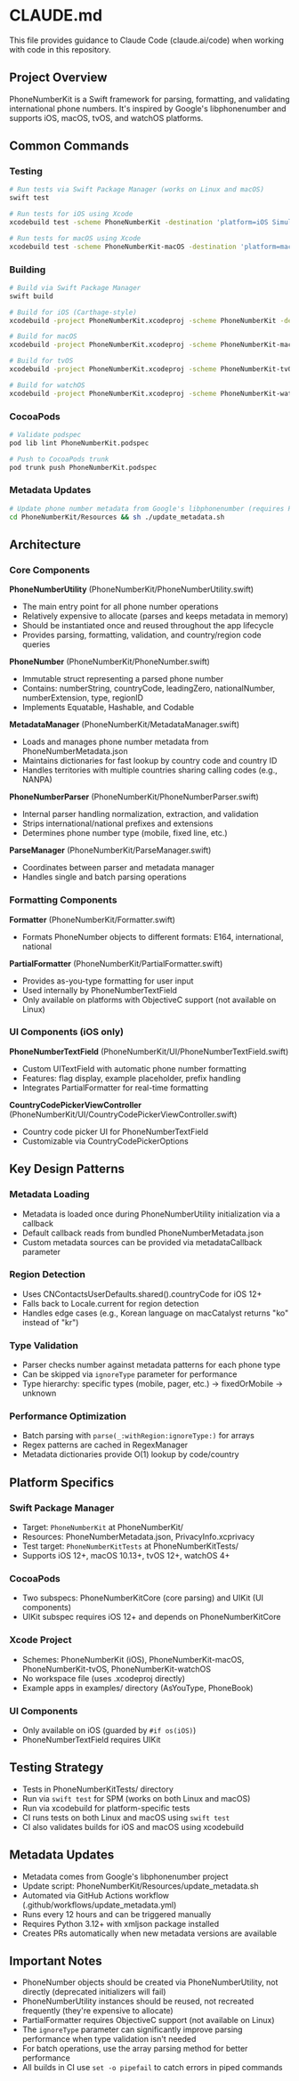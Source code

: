# CLAUDE.md

This file provides guidance to Claude Code (claude.ai/code) when working with code in this repository.

## Project Overview

PhoneNumberKit is a Swift framework for parsing, formatting, and validating international phone numbers. It's inspired by Google's libphonenumber and supports iOS, macOS, tvOS, and watchOS platforms.

## Common Commands

### Testing
```bash
# Run tests via Swift Package Manager (works on Linux and macOS)
swift test

# Run tests for iOS using Xcode
xcodebuild test -scheme PhoneNumberKit -destination 'platform=iOS Simulator,name=iPhone 15'

# Run tests for macOS using Xcode
xcodebuild test -scheme PhoneNumberKit-macOS -destination 'platform=macOS'
```

### Building
```bash
# Build via Swift Package Manager
swift build

# Build for iOS (Carthage-style)
xcodebuild -project PhoneNumberKit.xcodeproj -scheme PhoneNumberKit -destination 'generic/platform=iOS' build

# Build for macOS
xcodebuild -project PhoneNumberKit.xcodeproj -scheme PhoneNumberKit-macOS -destination 'generic/platform=macOS' build

# Build for tvOS
xcodebuild -project PhoneNumberKit.xcodeproj -scheme PhoneNumberKit-tvOS -destination 'generic/platform=tvOS' build

# Build for watchOS
xcodebuild -project PhoneNumberKit.xcodeproj -scheme PhoneNumberKit-watchOS -destination 'generic/platform=watchOS' build
```

### CocoaPods
```bash
# Validate podspec
pod lib lint PhoneNumberKit.podspec

# Push to CocoaPods trunk
pod trunk push PhoneNumberKit.podspec
```

### Metadata Updates
```bash
# Update phone number metadata from Google's libphonenumber (requires Python 3.12+ and xmljson)
cd PhoneNumberKit/Resources && sh ./update_metadata.sh
```

## Architecture

### Core Components

**PhoneNumberUtility** (PhoneNumberKit/PhoneNumberUtility.swift)
- The main entry point for all phone number operations
- Relatively expensive to allocate (parses and keeps metadata in memory)
- Should be instantiated once and reused throughout the app lifecycle
- Provides parsing, formatting, validation, and country/region code queries

**PhoneNumber** (PhoneNumberKit/PhoneNumber.swift)
- Immutable struct representing a parsed phone number
- Contains: numberString, countryCode, leadingZero, nationalNumber, numberExtension, type, regionID
- Implements Equatable, Hashable, and Codable

**MetadataManager** (PhoneNumberKit/MetadataManager.swift)
- Loads and manages phone number metadata from PhoneNumberMetadata.json
- Maintains dictionaries for fast lookup by country code and country ID
- Handles territories with multiple countries sharing calling codes (e.g., NANPA)

**PhoneNumberParser** (PhoneNumberKit/PhoneNumberParser.swift)
- Internal parser handling normalization, extraction, and validation
- Strips international/national prefixes and extensions
- Determines phone number type (mobile, fixed line, etc.)

**ParseManager** (PhoneNumberKit/ParseManager.swift)
- Coordinates between parser and metadata manager
- Handles single and batch parsing operations

### Formatting Components

**Formatter** (PhoneNumberKit/Formatter.swift)
- Formats PhoneNumber objects to different formats: E164, international, national

**PartialFormatter** (PhoneNumberKit/PartialFormatter.swift)
- Provides as-you-type formatting for user input
- Used internally by PhoneNumberTextField
- Only available on platforms with ObjectiveC support (not available on Linux)

### UI Components (iOS only)

**PhoneNumberTextField** (PhoneNumberKit/UI/PhoneNumberTextField.swift)
- Custom UITextField with automatic phone number formatting
- Features: flag display, example placeholder, prefix handling
- Integrates PartialFormatter for real-time formatting

**CountryCodePickerViewController** (PhoneNumberKit/UI/CountryCodePickerViewController.swift)
- Country code picker UI for PhoneNumberTextField
- Customizable via CountryCodePickerOptions

## Key Design Patterns

### Metadata Loading
- Metadata is loaded once during PhoneNumberUtility initialization via a callback
- Default callback reads from bundled PhoneNumberMetadata.json
- Custom metadata sources can be provided via metadataCallback parameter

### Region Detection
- Uses CNContactsUserDefaults.shared().countryCode for iOS 12+
- Falls back to Locale.current for region detection
- Handles edge cases (e.g., Korean language on macCatalyst returns "ko" instead of "kr")

### Type Validation
- Parser checks number against metadata patterns for each phone type
- Can be skipped via `ignoreType` parameter for performance
- Type hierarchy: specific types (mobile, pager, etc.) → fixedOrMobile → unknown

### Performance Optimization
- Batch parsing with `parse(_:withRegion:ignoreType:)` for arrays
- Regex patterns are cached in RegexManager
- Metadata dictionaries provide O(1) lookup by code/country

## Platform Specifics

### Swift Package Manager
- Target: `PhoneNumberKit` at PhoneNumberKit/
- Resources: PhoneNumberMetadata.json, PrivacyInfo.xcprivacy
- Test target: `PhoneNumberKitTests` at PhoneNumberKitTests/
- Supports iOS 12+, macOS 10.13+, tvOS 12+, watchOS 4+

### CocoaPods
- Two subspecs: PhoneNumberKitCore (core parsing) and UIKit (UI components)
- UIKit subspec requires iOS 12+ and depends on PhoneNumberKitCore

### Xcode Project
- Schemes: PhoneNumberKit (iOS), PhoneNumberKit-macOS, PhoneNumberKit-tvOS, PhoneNumberKit-watchOS
- No workspace file (uses .xcodeproj directly)
- Example apps in examples/ directory (AsYouType, PhoneBook)

### UI Components
- Only available on iOS (guarded by `#if os(iOS)`)
- PhoneNumberTextField requires UIKit

## Testing Strategy

- Tests in PhoneNumberKitTests/ directory
- Run via `swift test` for SPM (works on both Linux and macOS)
- Run via xcodebuild for platform-specific tests
- CI runs tests on both Linux and macOS using `swift test`
- CI also validates builds for iOS and macOS using xcodebuild

## Metadata Updates

- Metadata comes from Google's libphonenumber project
- Update script: PhoneNumberKit/Resources/update_metadata.sh
- Automated via GitHub Actions workflow (.github/workflows/update_metadata.yml)
- Runs every 12 hours and can be triggered manually
- Requires Python 3.12+ with xmljson package installed
- Creates PRs automatically when new metadata versions are available

## Important Notes

- PhoneNumber objects should be created via PhoneNumberUtility, not directly (deprecated initializers will fail)
- PhoneNumberUtility instances should be reused, not recreated frequently (they're expensive to allocate)
- PartialFormatter requires ObjectiveC support (not available on Linux)
- The `ignoreType` parameter can significantly improve parsing performance when type validation isn't needed
- For batch operations, use the array parsing method for better performance
- All builds in CI use `set -o pipefail` to catch errors in piped commands
